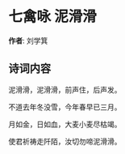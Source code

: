 # 七禽咏 泥滑滑

**作者**: 刘学箕

## 诗词内容

泥滑滑，泥滑滑，前声住，后声发。

不道去年冬没雪，今年春早已三月。

月如金，日如血，大麦小麦尽枯竭。

使君祈祷走阡陌，汝切勿啼泥滑滑。


